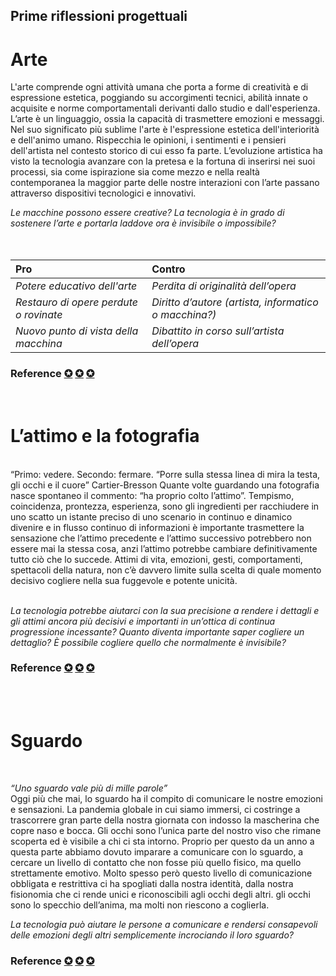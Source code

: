 ## Prime riflessioni progettuali

# Arte

L'arte comprende ogni attività umana che porta a forme di creatività e di espressione estetica, poggiando su accorgimenti tecnici, abilità innate o acquisite e norme comportamentali derivanti dallo studio e dall'esperienza. L’arte è un linguaggio, ossia la capacità di trasmettere emozioni e messaggi. Nel suo significato più sublime l'arte è l'espressione estetica dell'interiorità e dell'animo umano. Rispecchia le opinioni, i sentimenti e i pensieri dell'artista nel contesto storico di cui esso fa parte. L’evoluzione artistica ha visto la tecnologia avanzare con la pretesa e la fortuna di inserirsi nei suoi processi, sia come ispirazione sia come mezzo e nella realtà contemporanea la maggior parte delle nostre interazioni con l’arte passano attraverso dispositivi tecnologici e innovativi.

*Le macchine possono essere creative? La tecnologia è in grado di sostenere l’arte e portarla laddove ora è invisibile o impossibile?* <br>
<br>
<br>

|                         **Pro**                     |                        **Contro**                    |
|:----------------------------------------------------|:-----------------------------------------------------|
| *Potere educativo dell'arte*                        | *Perdita di originalità dell’opera*                  | 
| *Restauro di opere perdute o rovinate*              | *Diritto d’autore (artista, informatico o macchina?)*|
| *Nuovo punto di vista della macchina*               | *Dibattito in corso sull’artista dell’opera*         |  


### Reference [✪](https://www.webnews.it/2018/03/08/arte-machine-learning/) [✪](https://www.nextrembrandt.com/) [✪](https://artslife.com/2015/10/26/google-cultural-institute-biennale-arte-2015-nuovo-spazio-a-venezia/) <br>

<br/>

# L’attimo e la fotografia 
<br/>
“Primo: vedere. Secondo: fermare. “Porre sulla stessa linea di mira la testa, gli occhi e il cuore” Cartier-Bresson
Quante volte guardando una fotografia nasce spontaneo il commento: “ha proprio colto l’attimo”. Tempismo, coincidenza, prontezza, esperienza, sono gli ingredienti per racchiudere in uno scatto un istante preciso di uno scenario in continuo e dinamico divenire e in flusso continuo di informazioni è importante trasmettere la sensazione che l’attimo precedente e l’attimo successivo potrebbero non essere mai la stessa cosa, anzi l’attimo potrebbe cambiare definitivamente tutto ciò che lo succede. Attimi di vita, emozioni, gesti, comportamenti, spettacoli della natura, non c’è davvero limite sulla scelta di quale momento decisivo cogliere nella sua fuggevole e potente unicità. 
 <br/>
  <br/>
 
 *La tecnologia potrebbe aiutarci con la sua precisione a rendere i dettagli e gli attimi ancora più decisivi e importanti in un’ottica di continua progressione incessante? Quanto diventa importante saper cogliere un dettaglio? È possibile cogliere quello che normalmente è invisibile?* 
 <br/>
 ### Reference [✪](https://medium.datadriveninvestor.com/why-machine-learning-is-so-important-for-the-future-of-photography-135437e66a8d) [✪](https://www.rivegaucheconcerti.org/progetto-foto-musica/) [✪](https://petapixel.com/2020/11/19/diy-camera-uses-machine-learning-to-audibly-tell-you-what-it-sees/) <br>
 <br/>
 <br/>
 
# Sguardo 
<br/>

*“Uno sguardo vale più di mille parole”*
<br/>
Oggi più che mai, lo sguardo ha il compito di comunicare le nostre emozioni e sensazioni. La pandemia globale in cui siamo immersi, ci costringe a trascorrere gran parte della nostra giornata con indosso la mascherina che copre naso e bocca. Gli occhi sono l’unica parte del nostro viso che rimane scoperta ed è visibile a chi ci sta intorno. Proprio per questo da un anno a questa parte abbiamo dovuto imparare a comunicare con lo sguardo, a cercare un livello di contatto che non fosse più quello fisico, ma quello strettamente emotivo. Molto spesso però questo livello di comunicazione obbligata e restrittiva ci ha spogliati dalla nostra identità, dalla nostra fisionomia che ci rende unici e riconoscibili agli occhi degli altri. gli occhi sono lo specchio dell’anima, ma molti non riescono a coglierla. 

*La tecnologia può aiutare le persone a comunicare e rendersi consapevoli delle emozioni degli altri semplicemente incrociando il loro sguardo?*

### Reference [✪](https://www.wired.it/ai-intelligenza-artificiale/storie/2018/09/27/lai-puo-identificare-la-personalita-tracciando-movimenti-degli-occhi/) [✪](https://www.vupsy.nl/van-gogh-museum-eye-tracking-project/) [✪](https://vimeo.com/137793521)




